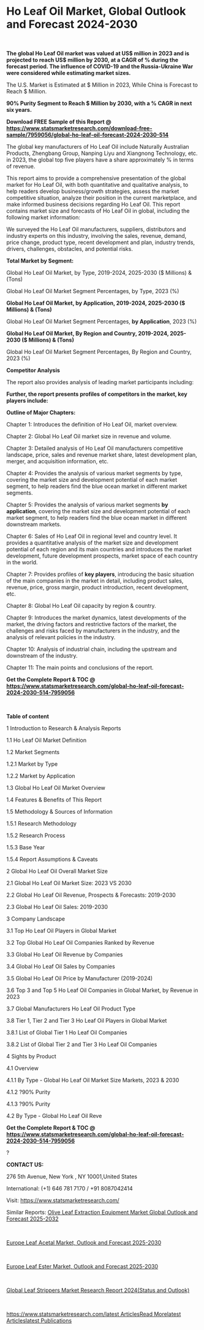 <h1>Ho Leaf Oil Market, Global Outlook and Forecast 2024-2030</h1><br/><p><strong>The global Ho Leaf Oil market was valued at US$ million in 2023 and is projected to reach US$ million by 2030, at a <strong>CAGR</strong> of % during the forecast period. The influence of COVID-19 and the Russia-Ukraine War were considered while estimating market sizes.</strong></p>
 
 
 
 <p>The U.S. Market is Estimated at $ Million in 2023, While China is Forecast to Reach $ Million.</p>
 
 
 
 <p><strong>90% Purity Segment to Reach $ Million by 2030, with a % <strong>CAGR</strong> in next six years.</strong></p>
 
 
 
 <p><strong>Download FREE Sample of this Report @ <a href="https://www.statsmarketresearch.com/download-free-sample/7959056/global-ho-leaf-oil-forecast-2024-2030-514">https://www.statsmarketresearch.com/download-free-sample/7959056/global-ho-leaf-oil-forecast-2024-2030-514</a></strong></p>
 
 
 
 <p>The global key manufacturers of Ho Leaf Oil include Naturally Australian Products, Zhengbang Group, Nanping Liyu and Xiangnong Technology, etc. in 2023, the global top five players have a share approximately % in terms of revenue.</p>
 
 
 
 <p>This report aims to provide a comprehensive presentation of the global market for Ho Leaf Oil, with both quantitative and qualitative analysis, to help readers develop business/growth strategies, assess the market competitive situation, analyze their position in the current marketplace, and make informed business decisions regarding Ho Leaf Oil. This report contains market size and forecasts of Ho Leaf Oil in global, including the following market information:</p>
 
 
 
 <p>We surveyed the Ho Leaf Oil manufacturers, suppliers, distributors and industry experts on this industry, involving the sales, revenue, demand, price change, product type, recent development and plan, industry trends, drivers, challenges, obstacles, and potential risks.</p>
 
 
 
 <p><strong>Total Market by Segment:</strong></p>
 
 
 
 <p>Global Ho Leaf Oil Market, by Type, 2019-2024, 2025-2030 ($ Millions) & (Tons)</p>
 
 
 
 <p>Global Ho Leaf Oil Market Segment Percentages, by Type, 2023 (%)</p>
 
 
 
 <p><strong>Global Ho Leaf Oil Market, <strong>by Application</strong>, 2019-2024, 2025-2030 ($ Millions) & (Tons)</strong></p>
 
 
 
 <p>Global Ho Leaf Oil Market Segment Percentages, <strong>by Application</strong>, 2023 (%)</p>
 
 
 
 <p><strong>Global Ho Leaf Oil Market, By Region and Country, 2019-2024, 2025-2030 ($ Millions) & (Tons)</strong></p>
 
 
 
 <p>Global Ho Leaf Oil Market Segment Percentages, By Region and Country, 2023 (%)</p>
 
 
 
 <p><strong>Competitor Analysis</strong></p>
 
 
 
 <p>The report also provides analysis of leading market participants including:</p>
 
 
 
 <p><strong>Further, the report presents profiles of competitors in the market, <strong>key players</strong> include:</strong></p>
 
 
 
 <p><strong>Outline of Major Chapters:</strong></p>
 
 
 
 <p>Chapter 1: Introduces the definition of Ho Leaf Oil, market overview.</p>
 
 
 
 <p>Chapter 2: Global Ho Leaf Oil market size in revenue and volume.</p>
 
 
 
 <p>Chapter 3: Detailed analysis of Ho Leaf Oil manufacturers competitive landscape, price, sales and revenue market share, latest development plan, merger, and acquisition information, etc.</p>
 
 
 
 <p>Chapter 4: Provides the analysis of various market segments by type, covering the market size and development potential of each market segment, to help readers find the blue ocean market in different market segments.</p>
 
 
 
 <p>Chapter 5: Provides the analysis of various market segments <strong>by application</strong>, covering the market size and development potential of each market segment, to help readers find the blue ocean market in different downstream markets.</p>
 
 
 
 <p>Chapter 6: Sales of Ho Leaf Oil in regional level and country level. It provides a quantitative analysis of the market size and development potential of each region and its main countries and introduces the market development, future development prospects, market space of each country in the world.</p>
 
 
 
 <p>Chapter 7: Provides profiles of <strong>key players</strong>, introducing the basic situation of the main companies in the market in detail, including product sales, revenue, price, gross margin, product introduction, recent development, etc.</p>
 
 
 
 <p>Chapter 8: Global Ho Leaf Oil capacity by region & country.</p>
 
 
 
 <p>Chapter 9: Introduces the market dynamics, latest developments of the market, the driving factors and restrictive factors of the market, the challenges and risks faced by manufacturers in the industry, and the analysis of relevant policies in the industry.</p>
 
 
 
 <p>Chapter 10: Analysis of industrial chain, including the upstream and downstream of the industry.</p>
 
 
 
 <p>Chapter 11: The main points and conclusions of the report.</p>
 
 
 
 <div><b>Get the Complete Report & TOC @ <a href="https://www.statsmarketresearch.com/global-ho-leaf-oil-forecast-2024-2030-514-7959056">https://www.statsmarketresearch.com/global-ho-leaf-oil-forecast-2024-2030-514-7959056</a></b></div>
 
 
 
 <p><br />
 
 <b>Table of content</b></p>
 
 
 
 <p>1 Introduction to Research & Analysis Reports<br />
 
 1.1 Ho Leaf Oil Market Definition<br />
 
 1.2 Market Segments<br />
 
 1.2.1 Market by Type<br />
 
 1.2.2 Market by Application<br />
 
 1.3 Global Ho Leaf Oil Market Overview<br />
 
 1.4 Features & Benefits of This Report<br />
 
 1.5 Methodology & Sources of Information<br />
 
 1.5.1 Research Methodology<br />
 
 1.5.2 Research Process<br />
 
 1.5.3 Base Year<br />
 
 1.5.4 Report Assumptions & Caveats<br />
 
 2 Global Ho Leaf Oil Overall Market Size<br />
 
 2.1 Global Ho Leaf Oil Market Size: 2023 VS 2030<br />
 
 2.2 Global Ho Leaf Oil Revenue, Prospects & Forecasts: 2019-2030<br />
 
 2.3 Global Ho Leaf Oil Sales: 2019-2030<br />
 
 3 Company Landscape<br />
 
 3.1 Top Ho Leaf Oil Players in Global Market<br />
 
 3.2 Top Global Ho Leaf Oil Companies Ranked by Revenue<br />
 
 3.3 Global Ho Leaf Oil Revenue by Companies<br />
 
 3.4 Global Ho Leaf Oil Sales by Companies<br />
 
 3.5 Global Ho Leaf Oil Price by Manufacturer (2019-2024)<br />
 
 3.6 Top 3 and Top 5 Ho Leaf Oil Companies in Global Market, by Revenue in 2023<br />
 
 3.7 Global Manufacturers Ho Leaf Oil Product Type<br />
 
 3.8 Tier 1, Tier 2 and Tier 3 Ho Leaf Oil Players in Global Market<br />
 
 3.8.1 List of Global Tier 1 Ho Leaf Oil Companies<br />
 
 3.8.2 List of Global Tier 2 and Tier 3 Ho Leaf Oil Companies<br />
 
 4 Sights by Product<br />
 
 4.1 Overview<br />
 
 4.1.1 By Type - Global Ho Leaf Oil Market Size Markets, 2023 & 2030<br />
 
 4.1.2 ?90% Purity<br />
 
 4.1.3 ?90% Purity<br />
 
 4.2 By Type - Global Ho Leaf Oil Reve</p>
 
 
 
 <div><b>Get the Complete Report & TOC @ <a href="https://www.statsmarketresearch.com/global-ho-leaf-oil-forecast-2024-2030-514-7959056">https://www.statsmarketresearch.com/global-ho-leaf-oil-forecast-2024-2030-514-7959056</a></b></div>
 
 
 
 <p>? </p>
 
 
 
 <p><b>CONTACT US:</b><br />
 
 276 5th Avenue, New York , NY 10001,United States<br />
 
 International: (+1) 646 781 7170 / +91 8087042414<br />
 
 Visit: <a href="https://www.statsmarketresearch.com/">https://www.statsmarketresearch.com/</a><br />
 
 Similar Reports: <a href="https://www.statsmarketresearch.com/global-ho-leaf-oil-forecast-2024-2030-514-7959056">Olive Leaf Extraction Equipment Market Global Outlook and Forecast 2025-2032</a><br />
 
 <br />
 
 <a href="https://www.statsmarketresearch.com/global-ho-leaf-oil-forecast-2024-2030-514-7959056">Europe Leaf Acetal Market, Outlook and Forecast 2025-2030</a><br />
 
 <br />
 
 <a href="https://www.statsmarketresearch.com/global-ho-leaf-oil-forecast-2024-2030-514-7959056">Europe Leaf Ester Market, Outlook and Forecast 2025-2030</a><br />
 
 <br />
 
 <a href="https://www.statsmarketresearch.com/global-ho-leaf-oil-forecast-2024-2030-514-7959056">Global Leaf Strippers Market Research Report 2024(Status and Outlook)</a><br />
 
 <br />
 
 <a href="https://gyeongbokgung.com">https://www.statsmarketresearch.com/</a><a href="https://hallyeomaritime.com">latest Articles</a><a href="https://jingwansa.com">Read More</a><a href="https://nguoiviet.jp/">latest Articles</a><a href="https://www.intelmarketresearch.com/">latest Publications</a></p>